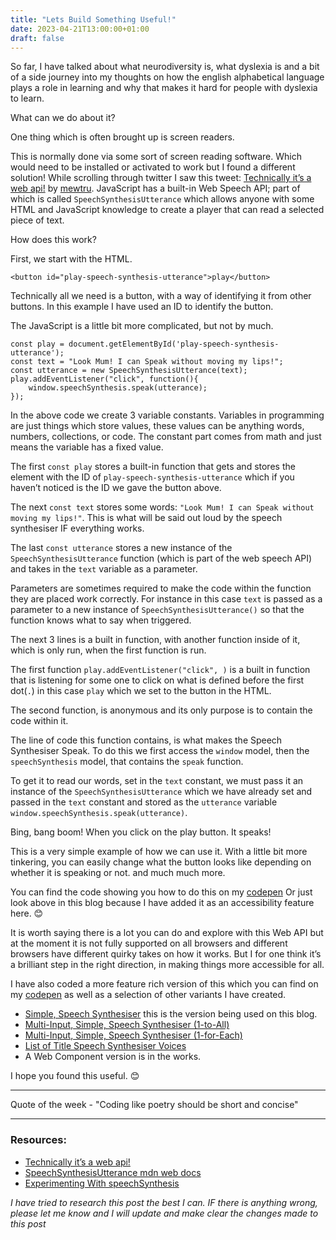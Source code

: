 ```yaml
---
title: "Lets Build Something Useful!"
date: 2023-04-21T13:00:00+01:00
draft: false
---
```


So far, I have talked about what neurodiversity is, what dyslexia is and a bit of a side journey into my thoughts on how the english alphabetical language plays a role in learning and why that makes it hard for people with dyslexia to learn.

What can we do about it?

One thing which is often brought up is screen readers.

This is normally done via some sort of screen reading software. Which would need to be installed or activated to work but I found a different solution! While scrolling through twitter I saw this tweet: [Technically it’s a web api!](https://twitter.com/trunarla/status/1597641480520503296) by [mewtru](https://twitter.com/trunarla). JavaScript has a built-in Web Speech API; part of which is called `SpeechSynthesisUtterance` which allows anyone with some HTML and JavaScript knowledge to create a player that can read a selected piece of text.

How does this work?

First, we start with the HTML. 

```
<button id="play-speech-synthesis-utterance">play</button>
```

Technically all we need is a button, with a way of identifying it from other buttons. In this example I have used an ID to identify the button.

The JavaScript is a little bit more complicated, but not by much.

```
const play = document.getElementById('play-speech-synthesis-utterance');
const text = "Look Mum! I can Speak without moving my lips!";
const utterance = new SpeechSynthesisUtterance(text);
play.addEventListener("click", function(){  
    window.speechSynthesis.speak(utterance);
});
```

In the above code we create 3 variable constants. Variables in programming are just things which store values, these values can be anything words, numbers, collections, or code. The constant part comes from math and just means the variable has a fixed value. 

The first `const play` stores a built-in function that gets and stores the element with the ID of `play-speech-synthesis-utterance` which if you haven’t noticed is the ID we gave the button above.

The next `const text` stores some words: `"Look Mum! I can Speak without moving my lips!"`. This is what will be said out loud by the speech synthesiser IF everything works.

The last `const utterance` stores a new instance of the `SpeechSynthesisUtterance` function (which is part of the web speech API) and takes in the `text` variable as a parameter. 

Parameters are sometimes required to make the code within the function they are placed work correctly. For instance in this case `text` is passed as a parameter to a new instance of `SpeechSynthesisUtterance()` so that the function knows what to say when triggered.

The next 3 lines is a built in function, with another function inside of it, which is only run, when the first function is run.

The first function `play.addEventListener("click", )` is a built in function that is listening for some one to click on what is defined before the first dot(`.`) in this case `play` which we set to the button in the HTML.

The second function, is anonymous and its only purpose is to contain the code within it.

The line of code this function contains, is what makes the Speech Synthesiser Speak. To do this we first access the `window` model, then the `speechSynthesis` model, that contains the `speak` function. 

To get it to read our words, set in the `text` constant, we must pass it an instance of the `SpeechSynthesisUtterance` which we have already set and passed in the `text` constant and stored as the `utterance` variable `window.speechSynthesis.speak(utterance)`.

Bing, bang boom! When you click on the play button. It speaks!

This is a very simple example of how we can use it. With a little bit more tinkering, you can easily change what the button looks like depending on whether it is speaking or not. and much much more.

You can find the code showing you how to do this on my [codepen](https://codepen.io/mejasonatkinson/pen/VwEPaEd) Or just look above in this blog because I have added it as an accessibility feature here. 😊 

It is worth saying there is a lot you can do and explore with this Web API but at the moment it is not fully supported on all browsers and different browsers have different quirky takes on how it works. But I for one think it’s a brilliant step in the right direction, in making things more accessible for all.

I have also coded a more feature rich version of this which you can find on my [codepen](https://codepen.io/mejasonatkinson/pen/poxRyez) as well as a selection of other variants I have created.

- [Simple, Speech Synthesiser](https://codepen.io/mejasonatkinson/pen/MWPJybW) this is the version being used on this blog.
- [Multi-Input, Simple, Speech Synthesiser (1-to-All)](https://codepen.io/mejasonatkinson/pen/oNaBxME)
- [Multi-Input, Simple, Speech Synthesiser (1-for-Each)](https://codepen.io/mejasonatkinson/pen/GRYrZXw)
- [List of Title Speech Synthesiser Voices](https://codepen.io/mejasonatkinson/pen/WNaRpKy)
- A Web Component version is in the works.

I hope you found this useful. 😊 

<!-- https://codepen.io/collection/ZMoemG -->

---

Quote of the week - "Coding like poetry should be short and concise"

---

### Resources:

- [Technically it’s a web api!](https://twitter.com/trunarla/status/1597641480520503296)
- [SpeechSynthesisUtterance mdn web docs](https://developer.mozilla.org/en-US/docs/Web/API/SpeechSynthesisUtterance)
- [Experimenting With speechSynthesis](https://www.smashingmagazine.com/2017/02/experimenting-with-speechsynthesis/)

*I have tried to research this post the best I can. IF there is anything wrong, please let me know and I will update and make clear the changes made to this post*

<!-- 
LinkedIn
Let’s Build Something Useful! Building a Speech synthesiser, using a JavaScript web API. 
Read more about it here: https://blog.jasonatkinson.co.uk/posts/lets-build-something-useful/ 
-->

<!-- 
Twitter
Let’s Build Something Useful! Building a Speech synthesiser, using a JavaScript web API. 
Read more about it here: https://blog.jasonatkinson.co.uk/posts/lets-build-something-useful/ 
-->